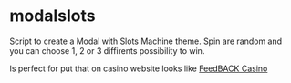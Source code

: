 # modalslots

Script to create a Modal with Slots Machine theme. Spin are random and you can choose 1, 2 or 3 diffirents possibility to win.

Is perfect for put that on casino website looks like [FeedBACK Casino](https://www.feedbackcasino.com)
